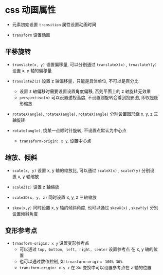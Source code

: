 # css 动画属性

- 元素初始设置 `transition` 属性设置动画时间

- `transform` 设置动画

## 平移旋转

- `translate(x, y)` 设置偏移量, 可以分别通过 `translateX(x)` , `trnaslateY(y)` 设置 x, y 轴的偏移量

- `translateZ(z)` 设置 z 轴偏移量，只能是具体单位, 不可以是百分比

  - 设置 z 轴偏移时需要设置设置角度偏移, 否则平面上的 z 轴旋转无效果
  - `perspective(n)` 可以设置透视高度, 不设置则旋转会看到投影图, 即仅是图形缩放

- `rotateX(angle)`, `rotateX(angle)`, `rotateX(angle)` 分别设置图形绕 x, y, z 三轴旋转

- `rotate(angle)`, 绕某一点顺时针旋转, 不设置点默认为中心点
  - `transeform-origin: x y`, 设置中心点

## 缩放、倾斜

- `scale(x, y)` 设置 x, y 轴的缩放比, 可以通过 `scaleX(x)` , `scaleY(y)` 分别设置 x, y 轴缩放

- `scaleZ(z)` 设置 z 轴缩放

- `scale3D(x, y, z)` 同时设置 x, y, z 三轴缩放

- `skew(x,y)` 同时设置 x, y 轴的倾斜角度, 也可以通过 `skewX(x)` , `skewY(y)` 分别设置倾斜角度

## 变形参考点

- `trnasform-origin: x y` 设置变形参考点
  - 可以通过 `top, bottom, left, right, center` 设置参考点 在 x, y 轴的位置
  - 也可以通过数值控制, 如 `trnasform-origin: 100% 30%`
  - `transform-origin: x y z` 在 3d 变换中可以设置参考点在 z 轴的位置
